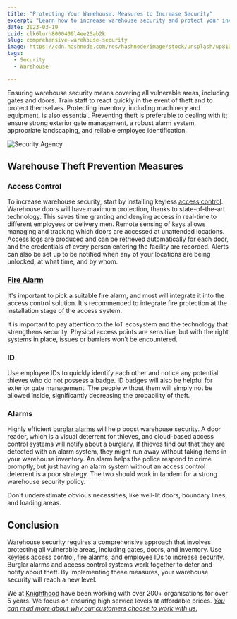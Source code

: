 ```yaml
---
title: "Protecting Your Warehouse: Measures to Increase Security"
excerpt: "Learn how to increase warehouse security and protect your inventory with keyless access control, fire alarms, employee IDs, and more."
date: 2023-03-19
cuid: clk6lurh8000409l4ee25ab2k
slug: comprehensive-warehouse-security
image: https://cdn.hashnode.com/res/hashnode/image/stock/unsplash/wp81DxKUd1E/upload/90075d36adebab4d8d4f7c1ac17926d4.jpeg
tags: 
  - Security
  - Warehouse

---
```


Ensuring warehouse security means covering all vulnerable areas, including gates and doors. Train staff to react quickly in the event of theft and to protect themselves. Protecting inventory, including machinery and equipment, is also essential. Preventing theft is preferable to dealing with it; ensure strong exterior gate management, a robust alarm system, appropriate landscaping, and reliable employee identification.

![Security Agency](/agency.jpg)

## Warehouse Theft Prevention Measures‍[​](http://localhost:3000/blog/security/comprehensive-warehouse-security#warehouse-theft-prevention-measures)

### Access Control[​](http://localhost:3000/blog/security/comprehensive-warehouse-security#access-control)

To increase warehouse security, start by installing keyless [access control](http://knighthood.co/services/security/ess/cctv). Warehouse doors will have maximum protection, thanks to state-of-the-art technology. This saves time granting and denying access in real-time to different employees or delivery men. Remote sensing of keys allows managing and tracking which doors are accessed at unattended locations. Access logs are produced and can be retrieved automatically for each door, and the credentials of every person entering the facility are recorded. Alerts can also be set up to be notified when any of your locations are being unlocked, at what time, and by whom.

### [Fire Alarm](http://knighthood.co/services/Security/iss/fire)[​](http://knighthood.co/services/Security/iss/fire)

It's important to pick a suitable fire alarm, and most will integrate it into the access control solution. It's recommended to integrate fire protection at the installation stage of the access system.

It is important to pay attention to the IoT ecosystem and the technology that strengthens security. Physical access points are sensitive, but with the right systems in place, issues or barriers won’t be encountered.

### ID[​](http://localhost:3000/blog/security/comprehensive-warehouse-security#id)

Use employee IDs to quickly identify each other and notice any potential thieves who do not possess a badge. ID badges will also be helpful for exterior gate management. The people without them will simply not be allowed inside, significantly decreasing the probability of theft.

### Alarms[​](http://localhost:3000/blog/security/comprehensive-warehouse-security#alarms)

Highly efficient [burglar alarms](http://knighthood.co/services/security/ess/cctv) will help boost warehouse security. A door reader, which is a visual deterrent for thieves, and cloud-based access control systems will notify about a burglary. If thieves find out that they are detected with an alarm system, they might run away without taking items in your warehouse inventory. An alarm helps the police respond to crime promptly, but just having an alarm system without an access control deterrent is a poor strategy. The two should work in tandem for a strong warehouse security policy.

Don't underestimate obvious necessities, like well-lit doors, boundary lines, and loading areas.

## Conclusion[​](http://localhost:3000/blog/security/comprehensive-warehouse-security#conclusion)

Warehouse security requires a comprehensive approach that involves protecting all vulnerable areas, including gates, doors, and inventory. Use keyless access control, fire alarms, and employee IDs to increase security. Burglar alarms and access control systems work together to deter and notify about theft. By implementing these measures, your warehouse security will reach a new level.

We at [Knighthood](http://knighthood.co) have been working with over 200+ organisations for over 5 years. We focus on ensuring high service levels at affordable prices. [*You can read more about why our customers choose to work with us.*](http://knighthood.co/whyus)
